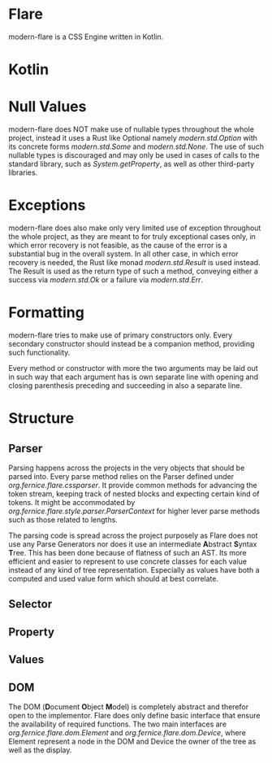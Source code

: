 # Flare

modern-flare is a CSS Engine written in Kotlin.

# Kotlin

# Null Values

modern-flare does NOT make use of nullable types throughout the whole project, instead it uses a Rust like Optional namely
*modern.std.Option* with its concrete forms *modern.std.Some* and *modern.std.None*. The use of such nullable types is
discouraged and may only be used in cases of calls to the standard library, such as *System.getProperty*, as well as other
third-party libraries.

# Exceptions

modern-flare does also make only very limited use of exception throughout the whole project, as they are meant to for truly
exceptional cases only, in which error recovery is not feasible, as the cause of the error is a substantial bug in the overall
system. In all other case, in which error recovery is needed, the Rust like monad *modern.std.Result* is used instead. The
Result is used as the return type of such a method, conveying either a success via *modern.std.Ok* or a failure via 
*modern.std.Err*.

# Formatting

modern-flare tries to make use of primary constructors only. Every secondary constructor should instead be a companion method,
providing such functionality.

Every method or constructor with more the two arguments may be laid out in such way that each argument has is own separate
line with opening and closing parenthesis preceding and succeeding in also a separate line.

# Structure

## Parser

Parsing happens across the projects in the very objects that should be parsed into. Every parse method relies on the Parser
defined under *org.fernice.flare.cssparser*. It provide common methods for advancing the token stream, keeping track of nested
blocks and expecting certain kind of tokens. It might be accommodated by *org.fernice.flare.style.parser.ParserContext* for
higher lever parse methods such as those related to lengths.

The parsing code is spread across the project purposely as Flare does not use any Parse Generators nor does it use an
intermediate **A**bstract **S**yntax **T**ree. This has been done because of flatness of such an AST. Its more efficient and
easier to represent to use concrete classes for each value instead of any kind of tree representation. Especially as values
have both a computed and used value form which should at best correlate.

## Selector

## Property

## Values

## DOM

The DOM (**D**ocument **O**bject **M**odel) is completely abstract and therefor open to the implementor. Flare does only define
basic interface that ensure the availability of required functions. The two main interfaces are *org.fernice.flare.dom.Element* and
*org.fernice.flare.dom.Device*, where Element represent a node in the DOM and Device the owner of the tree as well as the display.
